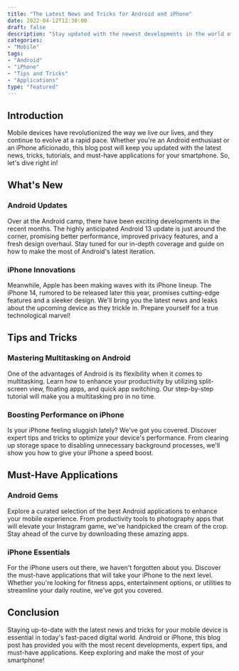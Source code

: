 ```yaml
--- 
title: "The Latest News and Tricks for Android and iPhone"
date: 2022-04-12T12:30:00
draft: false
description: "Stay updated with the newest developments in the world of Android and iPhone. Explore tips, tutorials, and the best mobile applications available."
categories:
- "Mobile"
tags:
- "Android"
- "iPhone"
- "Tips and Tricks"
- "Applications"
type: "featured"
---
```


## Introduction

Mobile devices have revolutionized the way we live our lives, and they continue to evolve at a rapid pace. Whether you're an Android enthusiast or an iPhone aficionado, this blog post will keep you updated with the latest news, tricks, tutorials, and must-have applications for your smartphone. So, let's dive right in!

## What's New

### Android Updates

Over at the Android camp, there have been exciting developments in the recent months. The highly anticipated Android 13 update is just around the corner, promising better performance, improved privacy features, and a fresh design overhaul. Stay tuned for our in-depth coverage and guide on how to make the most of Android's latest iteration.

### iPhone Innovations

Meanwhile, Apple has been making waves with its iPhone lineup. The iPhone 14, rumored to be released later this year, promises cutting-edge features and a sleeker design. We'll bring you the latest news and leaks about the upcoming device as they trickle in. Prepare yourself for a true technological marvel!

## Tips and Tricks

### Mastering Multitasking on Android

One of the advantages of Android is its flexibility when it comes to multitasking. Learn how to enhance your productivity by utilizing split-screen view, floating apps, and quick app switching. Our step-by-step tutorial will make you a multitasking pro in no time.

### Boosting Performance on iPhone

Is your iPhone feeling sluggish lately? We've got you covered. Discover expert tips and tricks to optimize your device's performance. From clearing up storage space to disabling unnecessary background processes, we'll show you how to give your iPhone a speed boost.

## Must-Have Applications

### Android Gems

Explore a curated selection of the best Android applications to enhance your mobile experience. From productivity tools to photography apps that will elevate your Instagram game, we've handpicked the cream of the crop. Stay ahead of the curve by downloading these amazing apps.

### iPhone Essentials

For the iPhone users out there, we haven't forgotten about you. Discover the must-have applications that will take your iPhone to the next level. Whether you're looking for fitness apps, entertainment options, or utilities to streamline your daily routine, we've got you covered.

## Conclusion

Staying up-to-date with the latest news and tricks for your mobile device is essential in today's fast-paced digital world. Android or iPhone, this blog post has provided you with the most recent developments, expert tips, and must-have applications. Keep exploring and make the most of your smartphone!

